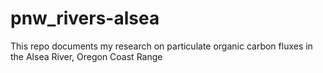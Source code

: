 # pnw_rivers-alsea
This repo documents my research on particulate organic carbon fluxes in the Alsea River, Oregon Coast Range
